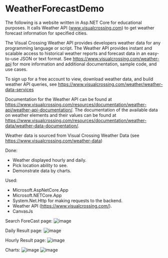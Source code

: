 # WeatherForecastDemo

The following is a website written in Asp.NET Core for educational purposes. It calls Weather API (www.visualcrossing.com) to get weather forecast information for specified cities.

The Visual Crossing Weather API provides developers weather data for any programming language or script. The Weather API provides instant and scalable access to historical weather reports and forecast data in an easy-to-use JSON or text format. See https://www.visualcrossing.com/weather-api for more information and additional documentation, sample code, and use cases.

To sign up for a free account to view, download weather data, and build weather API queries, see https://www.visualcrossing.com/weather/weather-data-services

Documentation for the Weather API can be found at https://www.visualcrossing.com/resources/documentation/weather-api/weather-api-documentation/. The documentation of the available data on weather elements and their values can be found at https://www.visualcrossing.com/resources/documentation/weather-data/weather-data-documentation/.

Weather data is sourced from Visual Crossing Weather Data (see https://www.visualcrossing.com/weather-data)

Done:
- Weather displayed hourly and daily.
- Pick location ability to see.
- Demonstrate data by charts.

Used:

- Microsoft.AspNetCore.App
- Microsoft.NETCore.App
- System.Net.Http for making requests to the backend.
- Weather API (https://www.visualcrossing.com/).
- CanvasJs

Search ForeCast page:
![image](https://github.com/vinhvu01/WeatherForecastDemo/assets/53502920/a9a55a39-f8de-49b6-adcd-5c86f4674d05)

Daily Result page:
![image](https://github.com/vinhvu01/WeatherForecastDemo/assets/53502920/c20dc52b-4912-44ba-a3a7-de56d3e8652a)

Hourly Result page:
![image](https://github.com/vinhvu01/WeatherForecastDemo/assets/53502920/b42904bd-52ec-40fd-bdbd-55fb6cd16a30)

Charts:
![image](https://github.com/vinhvu01/WeatherForecastDemo/assets/53502920/2746112b-f30f-45d2-b1dc-ae328bcbc837)
![image](https://github.com/vinhvu01/WeatherForecastDemo/assets/53502920/72bf3396-1f62-4443-9b8e-0c01a877d07c)




